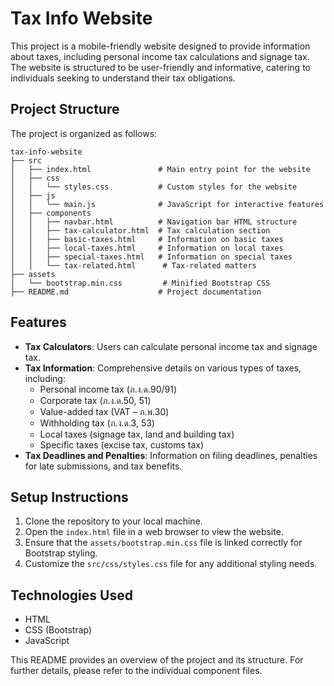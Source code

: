# Tax Info Website

This project is a mobile-friendly website designed to provide information about taxes, including personal income tax calculations and signage tax. The website is structured to be user-friendly and informative, catering to individuals seeking to understand their tax obligations.

## Project Structure

The project is organized as follows:

```
tax-info-website
├── src
│   ├── index.html               # Main entry point for the website
│   ├── css
│   │   └── styles.css           # Custom styles for the website
│   ├── js
│   │   └── main.js              # JavaScript for interactive features
│   ├── components
│   │   ├── navbar.html          # Navigation bar HTML structure
│   │   ├── tax-calculator.html  # Tax calculation section
│   │   ├── basic-taxes.html     # Information on basic taxes
│   │   ├── local-taxes.html     # Information on local taxes
│   │   ├── special-taxes.html   # Information on special taxes
│   │   └── tax-related.html      # Tax-related matters
├── assets
│   └── bootstrap.min.css         # Minified Bootstrap CSS
├── README.md                    # Project documentation
```

## Features

- **Tax Calculators**: Users can calculate personal income tax and signage tax.
- **Tax Information**: Comprehensive details on various types of taxes, including:
  - Personal income tax (ภ.ง.ด.90/91)
  - Corporate tax (ภ.ง.ด.50, 51)
  - Value-added tax (VAT – ภ.พ.30)
  - Withholding tax (ภ.ง.ด.3, 53)
  - Local taxes (signage tax, land and building tax)
  - Specific taxes (excise tax, customs tax)
- **Tax Deadlines and Penalties**: Information on filing deadlines, penalties for late submissions, and tax benefits.

## Setup Instructions

1. Clone the repository to your local machine.
2. Open the `index.html` file in a web browser to view the website.
3. Ensure that the `assets/bootstrap.min.css` file is linked correctly for Bootstrap styling.
4. Customize the `src/css/styles.css` file for any additional styling needs.

## Technologies Used

- HTML
- CSS (Bootstrap)
- JavaScript

This README provides an overview of the project and its structure. For further details, please refer to the individual component files.